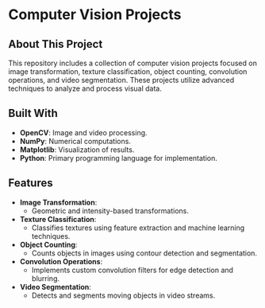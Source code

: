 # Computer Vision Projects

## About This Project
This repository includes a collection of computer vision projects focused on image transformation, texture classification, object counting, convolution operations, and video segmentation. These projects utilize advanced techniques to analyze and process visual data.

## Built With
- **OpenCV**: Image and video processing.
- **NumPy**: Numerical computations.
- **Matplotlib**: Visualization of results.
- **Python**: Primary programming language for implementation.

## Features
- **Image Transformation**:  
  - Geometric and intensity-based transformations.
- **Texture Classification**:  
  - Classifies textures using feature extraction and machine learning techniques.
- **Object Counting**:  
  - Counts objects in images using contour detection and segmentation.
- **Convolution Operations**:  
  - Implements custom convolution filters for edge detection and blurring.
- **Video Segmentation**:  
  - Detects and segments moving objects in video streams.
